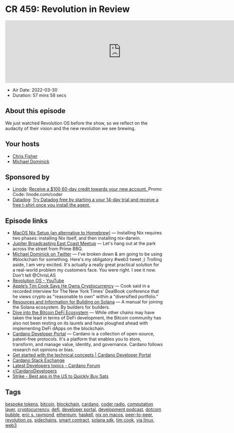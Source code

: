 # CR 459: Revolution in Review

<iframe src="https://player.fireside.fm/v2/MLf2ZzhC+BsUz0Y5G?theme=dark" width="740" height="200" frameborder="0" scrolling="no"></iframe>

* Air Date: 2022-03-30
* Duration: 57 mins 58 secs

## About this episode

We just watched Revolution OS before the show, so we reflect on the audacity of their vision and the new revolution we see brewing.

## Your hosts
* [Chris Fisher](https://coder.show/hosts/chrislas)
* [Michael Dominick](https://coder.show/hosts/michael)

## Sponsored by

  * [Linode](https://linode.com/coder): [Receive a $100 60-day credit towards your new account. ](https://linode.com/coder) Promo Code: linode.com/coder
  * [Datadog](http://datadog.com/coderradio): [Try Datadog free by starting a your 14-day trial and receive a free t-shirt once you install the agent.](http://datadog.com/coderradio)



## Episode links

  * [MacOS Nix Setup (an alternative to Homebrew)](https://wickedchicken.github.io/post/macos-nix-setup/ "MacOS Nix Setup \(an alternative to Homebrew\)") — Installing Nix requires two phases: installing Nix itself, and then installing nix-darwin.
  * [Jupiter Broadcasting East Coast Meetup](https://www.meetup.com/jupiterbroadcasting/events/284291401/ "Jupiter Broadcasting East Coast Meetup") — Let's hang out at the park across the street from Prime BBQ. 
  * [Michael Dominick on Twitter](https://twitter.com/dominucco/status/1506852157143887873 "Michael Dominick on Twitter") — I've broken down & am going to be using #blockchain for something. Here's my obligatory #web3 tweet ;) Trolling aside, I am very excited. It's actually a really great practical solution for a real-world problem my customers face. You were right. I see it now. Don't tell @ChrisLAS
  * [Revolution OS - YouTube](https://www.youtube.com/watch?v=jw8K460vx1c "Revolution OS - YouTube")
  * [Apple’s Tim Cook Says He Owns Cryptocurrency](https://www.forbes.com/sites/nicholasreimann/2021/11/09/apples-tim-cook-says-he-owns-cryptocurrency-calls-it-reasonable/?sh=3be7c8356044 "Apple’s Tim Cook Says He Owns Cryptocurrency") — Cook said in a recorded interview for The New York Times' DealBook conference that he views crypto as "reasonable to own" within a "diversified portfolio."
  * [Resources and Information for Building on Solana](https://solana.com/developers "Resources and Information for Building on Solana") — A manual for joining the Solana ecosystem. By builders for builders.
  * [Dive into the Bitcoin DeFi Ecosystem](https://www.coingecko.com/buzz/dive-into-the-bitcoin-defi-ecosystem "Dive into the Bitcoin DeFi Ecosystem") — While other chains may have taken the lead in terms of DeFi development, the Bitcoin community has also not been resting on its laurels and have ploughed ahead with implementing DeFi dApps on the blockchain. 
  * [Cardano Developer Portal](https://developers.cardano.org/ "Cardano Developer Portal") — Cardano is a collection of open-source, patent-free protocols. It's a platform that enables you to store, transform, and manage value, identity, and governance. Cardano follows research not opinions or bias.
  * [Get started with the technical concepts | Cardano Developer Portal](https://developers.cardano.org/docs/get-started/technical-concepts/ "Get started with the technical concepts | Cardano Developer Portal")
  * [Cardano Stack Exchange](https://cardano.stackexchange.com/ "Cardano Stack Exchange")
  * [Latest Developers topics - Cardano Forum](https://forum.cardano.org/c/developers/29 "Latest Developers topics - Cardano Forum")
  * [r/CardanoDevelopers](https://www.reddit.com/r/CardanoDevelopers/ "r/CardanoDevelopers")
  * [Strike - Best app in the US to Quickly Buy Sats](https://strike.me/en "Strike - Best app in the US to Quickly Buy Sats")



## Tags

[bespoke tokens](https://coder.show/tags/bespoke%20tokens), [bitcoin](https://coder.show/tags/bitcoin), [blockchain](https://coder.show/tags/blockchain), [cardano](https://coder.show/tags/cardano), [coder radio](https://coder.show/tags/coder%20radio), [computation layer](https://coder.show/tags/computation%20layer), [cryptocurrency](https://coder.show/tags/cryptocurrency), [defi](https://coder.show/tags/defi), [developer portal](https://coder.show/tags/developer%20portal), [development podcast](https://coder.show/tags/development%20podcast), [dotcom bubble](https://coder.show/tags/dotcom%20bubble), [eric s. raymond](https://coder.show/tags/eric%20s.%20raymond), [ethereum](https://coder.show/tags/ethereum), [haskell](https://coder.show/tags/haskell), [nix on macos](https://coder.show/tags/nix%20on%20macos), [peer-to-peer](https://coder.show/tags/peer-to-peer), [revolution os](https://coder.show/tags/revolution%20os), [sidechains](https://coder.show/tags/sidechains), [smart contract](https://coder.show/tags/smart%20contract), [solana sdk](https://coder.show/tags/solana%20sdk), [tim cook](https://coder.show/tags/tim%20cook), [via linux](https://coder.show/tags/via%20linux), [web3](https://coder.show/tags/web3)